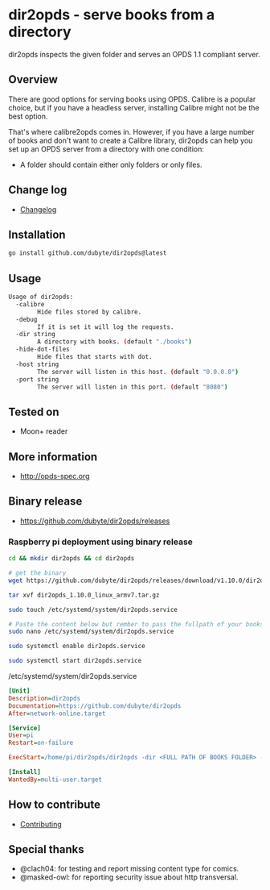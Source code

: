# dir2opds - serve books from a directory

 dir2opds inspects the given folder and serves an OPDS 1.1 compliant server.

## Overview

There are good options for serving books using OPDS. Calibre is a popular
choice, but if you have a headless server, installing Calibre might not be
the best option.

That's where calibre2opds comes in. However, if you have a large number of
books and don't want to create a Calibre library, dir2opds can help you
set up an OPDS server from a directory with one condition:

- A folder should contain either only folders or only files.

## Change log

- [Changelog](CHANGELOG.md)

## Installation

```bash
go install github.com/dubyte/dir2opds@latest
```

## Usage

```bash
Usage of dir2opds:
  -calibre
        Hide files stored by calibre.
  -debug
        If it is set it will log the requests.
  -dir string
        A directory with books. (default "./books")
  -hide-dot-files
        Hide files that starts with dot.
  -host string
        The server will listen in this host. (default "0.0.0.0")
  -port string
        The server will listen in this port. (default "8080")
```

## Tested on

- Moon+ reader

## More information

- <http://opds-spec.org>

## Binary release

- <https://github.com/dubyte/dir2opds/releases>

### Raspberry pi deployment using binary release

```bash
cd && mkdir dir2opds && cd dir2opds

# get the binary
wget https://github.com/dubyte/dir2opds/releases/download/v1.10.0/dir2opds_1.10.0_linux_armv7.tar.gz

tar xvf dir2opds_1.10.0_linux_armv7.tar.gz

sudo touch /etc/systemd/system/dir2opds.service

# Paste the content below but rember to pass the fullpath of your books in -dir
sudo nano /etc/systemd/system/dir2opds.service

sudo systemctl enable dir2opds.service

sudo systemctl start dir2opds.service
```

/etc/systemd/system/dir2opds.service

```ini
[Unit]
Description=dir2opds
Documentation=https://github.com/dubyte/dir2opds
After=network-online.target

[Service]
User=pi
Restart=on-failure

ExecStart=/home/pi/dir2opds/dir2opds -dir <FULL PATH OF BOOKS FOLDER> -port 8080

[Install]
WantedBy=multi-user.target
```

## How to contribute

- [Contributing](CONTRIBUTING.md)

## Special thanks

- @clach04: for testing and report missing content type for comics.
- @masked-owl: for reporting security issue about http transversal.

